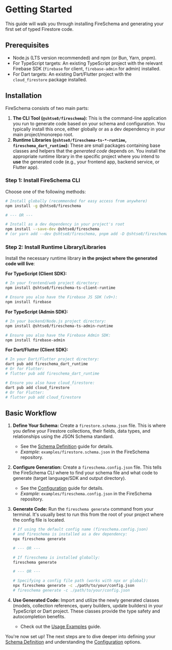 # Getting Started

This guide will walk you through installing FireSchema and generating your first
set of typed Firestore code.

## Prerequisites

- Node.js (LTS version recommended) and npm (or Bun, Yarn, pnpm).
- For TypeScript targets: An existing TypeScript project with the relevant
  Firebase SDK (`firebase` for client, `firebase-admin` for admin) installed.
- For Dart targets: An existing Dart/Flutter project with the `cloud_firestore`
  package installed.

## Installation

FireSchema consists of two main parts:

1. **The CLI Tool (`@shtse8/fireschema`):** This is the command-line application
   you run to generate code based on your schema and configuration. You
   typically install this once, either globally or as a dev dependency in your
   main project/monorepo root.
2. **Runtime Libraries (`@shtse8/fireschema-ts-*-runtime`,
   `fireschema_dart_runtime`):** These are small packages containing base
   classes and helpers that the _generated code_ depends on. You install the
   appropriate runtime library in the specific project where you intend to
   **use** the generated code (e.g., your frontend app, backend service, or
   Flutter app).

### Step 1: Install FireSchema CLI

Choose one of the following methods:

```bash
# Install globally (recommended for easy access from anywhere)
npm install -g @shtse8/fireschema

# --- OR ---

# Install as a dev dependency in your project's root
npm install --save-dev @shtse8/fireschema
# (or yarn add --dev @shtse8/fireschema, pnpm add -D @shtse8/fireschema)
```

### Step 2: Install Runtime Library/Libraries

Install the necessary runtime library **in the project where the generated code
will live**:

**For TypeScript (Client SDK):**

```bash
# In your frontend/web project directory:
npm install @shtse8/fireschema-ts-client-runtime

# Ensure you also have the Firebase JS SDK (v9+):
npm install firebase
```

**For TypeScript (Admin SDK):**

```bash
# In your backend/Node.js project directory:
npm install @shtse8/fireschema-ts-admin-runtime

# Ensure you also have the Firebase Admin SDK:
npm install firebase-admin
```

**For Dart/Flutter (Client SDK):**

```bash
# In your Dart/Flutter project directory:
dart pub add fireschema_dart_runtime
# Or for Flutter:
# flutter pub add fireschema_dart_runtime

# Ensure you also have cloud_firestore:
dart pub add cloud_firestore
# Or for Flutter:
# flutter pub add cloud_firestore
```

## Basic Workflow

1. **Define Your Schema:** Create a `firestore.schema.json` file. This is where
   you define your Firestore collections, their fields, data types, and
   relationships using the JSON Schema standard.
   - See the [Schema Definition](./schema-definition.md) guide for details.
   - _Example:_ `examples/firestore.schema.json` in the FireSchema repository.

2. **Configure Generation:** Create a `fireschema.config.json` file. This tells
   the FireSchema CLI where to find your schema file and what code to generate
   (target language/SDK and output directory).
   - See the [Configuration](./configuration.md) guide for details.
   - _Example:_ `examples/fireschema.config.json` in the FireSchema repository.

3. **Generate Code:** Run the `fireschema generate` command from your terminal.
   It's usually best to run this from the root of your project where the config
   file is located.

   ```bash
   # If using the default config name (fireschema.config.json)
   # and fireschema is installed as a dev dependency:
   npx fireschema generate

   # --- OR ---

   # If fireschema is installed globally:
   fireschema generate

   # --- OR ---

   # Specifying a config file path (works with npx or global):
   npx fireschema generate -c ./path/to/your/config.json
   # fireschema generate -c ./path/to/your/config.json
   ```

4. **Use Generated Code:** Import and utilize the newly generated classes
   (models, collection references, query builders, update builders) in your
   TypeScript or Dart project. These classes provide the type safety and
   autocompletion benefits.
   - Check out the [Usage Examples](./usage-examples.md) guide.

You're now set up! The next steps are to dive deeper into defining your
[Schema Definition](./schema-definition.md) and understanding the
[Configuration](./configuration.md) options.
